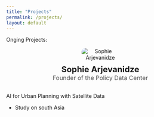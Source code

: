 ```yaml
---
title: "Projects"
permalink: /projects/
layout: default
---
```

Onging Projects:

<div style="text-align: center; margin-bottom: 30px;">
  <img src="https://github.com/user-attachments/assets/4ecc797e-2bc6-4b3b-8ed3-f3d9f25d64a5" 
       alt="Sophie Arjevanidze" 
       style="max-width: 100px; border-radius: 10px; display: block; margin: 0 auto 10px;"/>

  <p style="font-size: 22px; margin-top: 10px;">
    <strong>Sophie Arjevanidze</strong><br>
    <span style="font-size: 16px; color: #555;">Founder of the Policy Data Center</span>
  </p>
</div>

AI for Urban Planning with Satellite Data
- Study on south Asia

